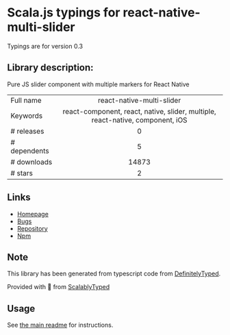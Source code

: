
# Scala.js typings for react-native-multi-slider

Typings are for version 0.3

## Library description:
Pure JS slider component with multiple markers for React Native

|                    |                 |
| ------------------ | :-------------: |
| Full name          | react-native-multi-slider |
| Keywords           | react-component, react, native, slider, multiple, react-native, component, iOS |
| # releases         | 0 |
| # dependents       | 5 |
| # downloads        | 14873 |
| # stars            | 2 |

## Links
- [Homepage](https://github.com/JackDanielsAndCode/react-native-multi-slider#readme)
- [Bugs](https://github.com/JackDanielsAndCode/react-native-multi-slider/issues)
- [Repository](https://github.com/JackDanielsAndCode/react-native-multi-slider)
- [Npm](https://www.npmjs.com/package/react-native-multi-slider)
    


## Note
This library has been generated from typescript code from [DefinitelyTyped](https://definitelytyped.org).

Provided with :purple_heart: from [ScalablyTyped](https://github.com/oyvindberg/ScalablyTyped)

## Usage
See [the main readme](../../readme.md) for instructions.


